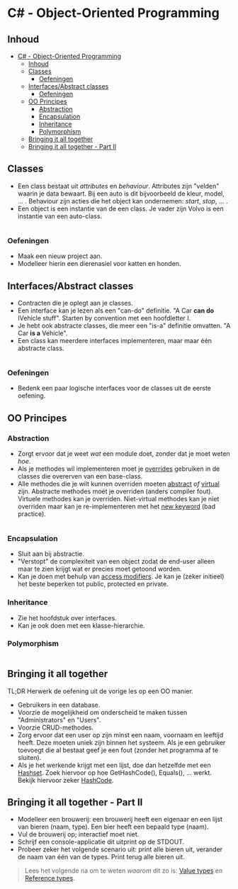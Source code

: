 # C# - Object-Oriented Programming #

## Inhoud ##
- [C# - Object-Oriented Programming](#c---object-oriented-programming)
  - [Inhoud](#inhoud)
  - [Classes](#classes)
    - [Oefeningen](#oefeningen)
  - [Interfaces/Abstract classes](#interfacesabstract-classes)
    - [Oefeningen](#oefeningen-1)
  - [OO Principes](#oo-principes)
    - [Abstraction](#abstraction)
    - [Encapsulation](#encapsulation)
    - [Inheritance](#inheritance)
    - [Polymorphism](#polymorphism)
  - [Bringing it all together](#bringing-it-all-together)
  - [Bringing it all together - Part II](#bringing-it-all-together---part-ii)

## Classes ##

- Een class bestaat uit _attributes_ en _behaviour_. Attributes zijn "velden" waarin je data bewaart. Bij een auto is dit bijvoorbeeld de kleur, model, ... . Behaviour zijn acties die het object kan ondernemen: _start_, _stop_, ... .
- Een object is een instantie van de een class. Je vader zijn Volvo is een instantie van een auto-class.

```cs --source-file ./OOCsharp/Basic.cs --region OO1 --project ./OOCsharp/OOCsharp.csproj
```

### Oefeningen ##

- Maak een nieuw project aan.
- Modelleer hierin een dierenasiel voor katten en honden.

## Interfaces/Abstract classes ##

- Contracten die je oplegt aan je classes.
- Een interface kan je lezen als een "can-do" definitie. "A Car **can do** IVehicle stuff". Starten by convention met een hoofdletter I.
- Je hebt ook abstracte classes, die meer een "is-a" definitie omvatten. "A Car **is a** Vehicle".  
- Een class kan meerdere interfaces implementeren, maar maar één abstracte class.

```cs --source-file ./OOCsharp/Interfaces.cs --region OO2 --project ./OOCsharp/OOCsharp.csproj
```

### Oefeningen ###

- Bedenk een paar logische interfaces voor de classes uit de eerste oefening.

## OO Principes ##

### Abstraction ###

- Zorgt ervoor dat je weet _wat_ een module doet, zonder dat je moet weten _hoe_.
- Als je methodes wil implementeren moet je [overrides](https://docs.microsoft.com/en-us/dotnet/csharp/language-reference/keywords/override) gebruiken in de classes die overerven van een base-class.
- Alle methodes die je wilt kunnen overriden moeten [abstract](https://docs.microsoft.com/en-us/dotnet/csharp/language-reference/keywords/abstract) _of_ [virtual](https://docs.microsoft.com/en-us/dotnet/csharp/language-reference/keywords/virtual) zijn. Abstracte methodes moét je overriden (anders compiler fout). Virtuele methodes kan je overriden. Niet-virtual methodes kan je niet overriden maar kan je re-implementeren met het [new keyword](https://docs.microsoft.com/en-us/dotnet/csharp/language-reference/keywords/new-modifier) (bad practice).

```cs --source-file ./OOCsharp/AbstractClasses.cs --region OO3 --project ./OOCsharp/OOCsharp.csproj
```

### Encapsulation ###

- Sluit aan bij abstractie.
- "Verstopt" de complexiteit van een object zodat de end-user alleen maar te zien krijgt wat er precies moet getoond worden.
- Kan je doen met behulp van [access modifiers](https://docs.microsoft.com/en-us/dotnet/csharp/programming-guide/classes-and-structs/access-modifiers). Je kan je (zeker initieel) het beste beperken tot public, protected en private.

### Inheritance ###

- Zie het hoofdstuk over interfaces.
- Kan je ook doen met een klasse-hierarchie.

### Polymorphism ###

```cs --source-file ./OOCsharp/Polymorphism.cs --region OO4 --project ./OOCsharp/OOCsharp.csproj
```

## Bringing it all together ##

TL;DR Herwerk de oefening uit de vorige les op een OO manier.

- Gebruikers in een database.
- Voorzie de mogelijkheid om onderscheid te maken tussen "Administrators" en "Users".
- Voorzie CRUD-methodes.
- Zorg ervoor dat een user op zijn minst een naam, voornaam en leeftijd heeft. Deze moeten uniek zijn binnen het systeem. Als je een gebruiker toevoegt die al bestaat geef je een fout (zonder het programma af te sluiten).
- Als je het werkende krijgt met een lijst, doe dan hetzelfde met een [Hashset](https://docs.microsoft.com/en-us/dotnet/api/system.collections.generic.hashset-1?view=netcore-2.2). Zoek hiervoor op hoe GetHashCode(), Equals(), ... werkt. Bekijk hiervoor zeker [HashCode](https://docs.microsoft.com/en-us/dotnet/api/system.hashcode?view=netstandard-2.1).

## Bringing it all together - Part II ##

- Modelleer een brouwerij: een brouwerij heeft een eigenaar en een lijst van bieren (naam, type). Een bier heeft een bepaald type (naam).
- Vul de brouwerij op; interactief moet niet.
- Schrijf een console-applicatie dit uitprint op de STDOUT.
- Probeer zeker het volgende scenario uit: print alle bieren uit, verander de naam van één van de types. Print terug alle bieren uit.

> Lees het volgende na om te weten _waarom_ dit zo is: [Value types](https://docs.microsoft.com/en-us/dotnet/csharp/language-reference/keywords/value-types) en [Reference types](https://docs.microsoft.com/en-us/dotnet/csharp/language-reference/keywords/reference-types).
